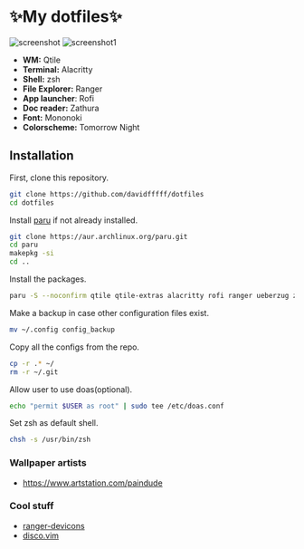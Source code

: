 # ✨My dotfiles✨

![screenshot](screenshot.png)
![screenshot1](screenshot1.png)

- **WM:** Qtile
- **Terminal:** Alacritty
- **Shell:** zsh
- **File Explorer:** Ranger
- **App launcher**: Rofi
- **Doc reader:** Zathura
- **Font:** Mononoki
- **Colorscheme:** Tomorrow Night

## Installation

First, clone this repository.
```sh
git clone https://github.com/davidfffff/dotfiles
cd dotfiles
```

Install [paru](https://github.com/Morganamilo/paru) if not already installed.
```sh
git clone https://aur.archlinux.org/paru.git
cd paru
makepkg -si
cd ..
```
Install the packages.
```sh
paru -S --noconfirm qtile qtile-extras alacritty rofi ranger ueberzug zsh zsh-commpletions zsh-autosuggestions zsh-syntax-highlighting picom-simpleanims-git ttf-material-design-icons-git ttf-jetbrains-mono-nerd doas man htop xorg-xsetroot hsetroot xclip imv zathura zathura-pdf-mupdf mpv hacksaw brillo polkit python-psutil python-iwlib python-pulsectl-asyncio python-dbus-next dunst
```
Make a backup in case other configuration files exist.
```sh
mv ~/.config config_backup
```

Copy all the configs from the repo.
```sh
cp -r .* ~/
rm -r ~/.git
```

Allow user to use doas(optional).
```sh
echo "permit $USER as root" | sudo tee /etc/doas.conf
```

Set zsh as default shell.
```sh
chsh -s /usr/bin/zsh
```
### Wallpaper artists
- https://www.artstation.com/paindude

### Cool stuff

- [ranger-devicons](https://github.com/alexanderjeurissen/ranger_devicons)
- [disco.vim](https://github.com/jsit/disco.vim)

